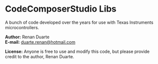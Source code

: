 # CodeComposerStudio Libs
A bunch of code developed over the years for use with Texas Instruments microcontrollers.
  
**Author:** Renan Duarte  
**E-mail:** duarte.renan@hotmail.com  

**License:**
Anyone is free to use and modify this code, but please provide credit to the author, Renan Duarte.
